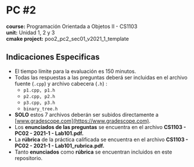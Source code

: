# PC #2
**course:** Programación Orientada a Objetos II - CS1103  
**unit:** Unidad 1, 2 y 3  
**cmake project:** poo2_pc2_sec01_v2021_1_template
## Indicaciones Especificas
- El tiempo límite para la evaluación es 150 minutos.
- Todas las respuestas a las preguntas deberá ser incluidas en el archivo fuente (`.cpp`) y archivo cabecera (`.h`) :
  - `p1.cpp, p1.h`
  - `p2.cpp, p2.h`
  - `p3.cpp, p3.h`
  - `binary_tree.h`
- **SOLO** estos 7 archivos deberán ser subidos directamente a [www.gradescope.com](https://www.gradescope.com).
- Los **enunciados de las preguntas** se encuentra en el archivo **CS1103 - PC02 - 2021-1 - Lab101.pdf.**
- La **rúbrica** de la práctica calificada se encuentra en el archivo **CS1103 - PC02 - 2021-1 - Lab101_rubrica.pdf.**
- Tanto **enunciados** como **rúbrica** se encuentran incluidos en este repositorio.
